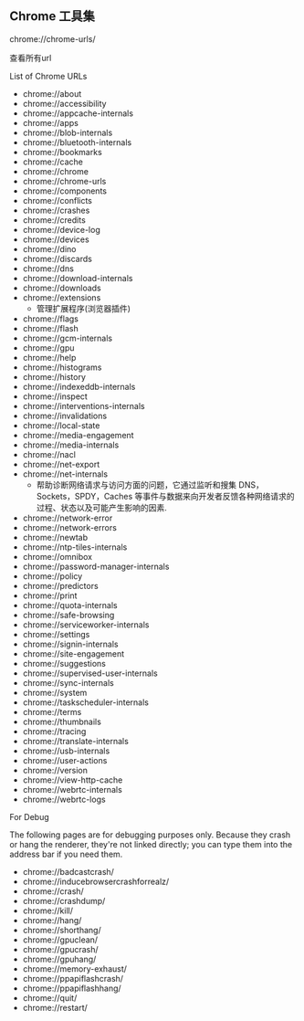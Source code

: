 ## Chrome 工具集


chrome://chrome-urls/

查看所有url

List of Chrome URLs

* chrome://about
* chrome://accessibility
* chrome://appcache-internals
* chrome://apps
* chrome://blob-internals
* chrome://bluetooth-internals
* chrome://bookmarks
* chrome://cache
* chrome://chrome
* chrome://chrome-urls
* chrome://components
* chrome://conflicts
* chrome://crashes
* chrome://credits
* chrome://device-log
* chrome://devices
* chrome://dino
* chrome://discards
* chrome://dns
* chrome://download-internals
* chrome://downloads
* chrome://extensions
	- 管理扩展程序(浏览器插件)
* chrome://flags
* chrome://flash
* chrome://gcm-internals
* chrome://gpu
* chrome://help
* chrome://histograms
* chrome://history
* chrome://indexeddb-internals
* chrome://inspect
* chrome://interventions-internals
* chrome://invalidations
* chrome://local-state
* chrome://media-engagement
* chrome://media-internals
* chrome://nacl
* chrome://net-export
* chrome://net-internals
	- 帮助诊断网络请求与访问方面的问题，它通过监听和搜集 DNS，Sockets，SPDY，Caches 等事件与数据来向开发者反馈各种网络请求的过程、状态以及可能产生影响的因素.
* chrome://network-error
* chrome://network-errors
* chrome://newtab
* chrome://ntp-tiles-internals
* chrome://omnibox
* chrome://password-manager-internals
* chrome://policy
* chrome://predictors
* chrome://print
* chrome://quota-internals
* chrome://safe-browsing
* chrome://serviceworker-internals
* chrome://settings
* chrome://signin-internals
* chrome://site-engagement
* chrome://suggestions
* chrome://supervised-user-internals
* chrome://sync-internals
* chrome://system
* chrome://taskscheduler-internals
* chrome://terms
* chrome://thumbnails
* chrome://tracing
* chrome://translate-internals
* chrome://usb-internals
* chrome://user-actions
* chrome://version
* chrome://view-http-cache
* chrome://webrtc-internals
* chrome://webrtc-logs

For Debug

The following pages are for debugging purposes only. Because they crash or hang the renderer, they're not linked directly; you can type them into the address bar if you need them.

* chrome://badcastcrash/
* chrome://inducebrowsercrashforrealz/
* chrome://crash/
* chrome://crashdump/
* chrome://kill/
* chrome://hang/
* chrome://shorthang/
* chrome://gpuclean/
* chrome://gpucrash/
* chrome://gpuhang/
* chrome://memory-exhaust/
* chrome://ppapiflashcrash/
* chrome://ppapiflashhang/
* chrome://quit/
* chrome://restart/






